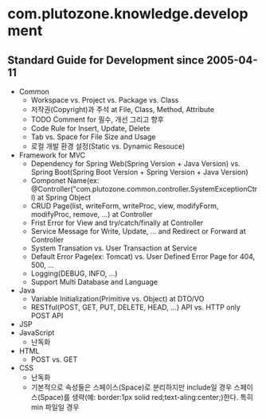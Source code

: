 # com.plutozone.knowledge.development


## Standard Guide for Development since 2005-04-11
- Common
	- Workspace vs. Project vs. Package vs. Class
  	- 저작권(Copyright)과 주석 at File, Class, Method, Attribute
   	- TODO Comment for 필수, 개선 그리고 향후
   	- Code Rule for Insert, Update, Delete
	- Tab vs. Space for File Size and Usage
	- 로컬 개발 환경 설정(Static vs. Dynamic Resouce)
- Framework for MVC
  	- Dependency for Spring Web(Spring Version + Java Version) vs. Spring Boot(Spring Boot Version + Spring Version + Java Version)
  	- Componet Name(ex: @Controller("com.plutozone.common.controller.SystemExceptionCtrl) at Spring Object
  	- CRUD Page(list, writeForm, writeProc, view, modifyForm, modifyProc, remove, ...) at Controller
  	- Frist Error for View and try/catch/finally at Controller
  	- Service Message for Write, Update, ... and Redirect or Forward at Controller
  	- System Transation vs. User Transaction at Service
  	- Default Error Page(ex: Tomcat) vs. User Defined Error Page for 404, 500, ...
  	- Logging(DEBUG, INFO, ...)
  	- Support Multi Database and Language
- Java
	- Variable Initialization(Primitive vs. Object) at DTO/VO
	- RESTful(POST, GET, PUT, DELETE, HEAD, ...) API vs. HTTP only POST API
- JSP
- JavaScript
	- 난독화	
- HTML
	- POST vs. GET
- CSS
  	- 난독화	
	- 기본적으로 속성들은 스페이스(Space)로 분리하지만 include일 경우 스페이스(Space)를 생략(예: border:1px solid red;text-aling:center;)한다. 특히 min 파일일 경우
